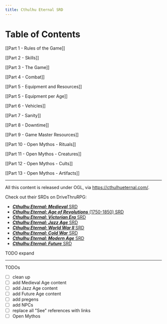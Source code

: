 ```yaml
---
title: Cthulhu Eternal SRD
---
```

# Table of Contents

[[Part 1 - Rules of the Game]]

[[Part 2 - Skills]]

[[Part 3 - The Game]]

[[Part 4 - Combat]]

[[Part 5 - Equipment and Resources]]

[[Part 5 - Equipment per Age]]

[[Part 6 - Vehicles]]

[[Part 7 - Sanity]]

[[Part 8 - Downtime]]

[[Part 9 - Game Master Resources]]

[[Part 10 - Open Mythos - Rituals]]

[[Part 11 - Open Mythos - Creatures]]

[[Part 12 - Open Mythos - Cults]]

[[Part 13 - Open Mythos - Artifacts]]

---

All this content is released under OGL, via https://cthulhueternal.com/. 

Check out their SRDs on DriveThruRPG:

- [**_Cthulhu Eternal: Medieval_** SRD](https://www.drivethrurpg.com/product/435864/Cthulhu-Eternal--Medieval-SRD)
- [_**Cthulhu Eternal: Age of Revolutions**_ (1750-1850) SRD](https://www.drivethrurpg.com/product/408170/Cthulhu-Eternal--Age-of-Revolutions-SRD)
- [**_Cthulhu Eternal: Victorian Era_** SRD](https://www.drivethrurpg.com/product/384108/Cthulhu-Eternal--Victorian-Era-SRD)
- [**_Cthulhu Eternal: Jazz Age_** SRD](https://www.drivethrurpg.com/product/384109/Cthulhu-Eternal--Jazz-Age-SRD)
- [**_Cthulhu Eternal: World War II_** SRD](https://www.drivethrurpg.com/product/428151/Cthulhu-Eternal--World-War-II-SRD)
- [_**Cthulhu Eternal: Cold War**_ SRD](https://www.drivethrurpg.com/product/389792/Cthulhu-Eternal--Cold-War-SRD)
- [**_Cthulhu Eternal: Modern Age_** SRD](https://www.drivethrurpg.com/product/384110/Cthulhu-Eternal--Modern-Age-SRD)
- [**_Cthulhu Eternal: Future_** SRD](https://www.drivethrurpg.com/product/455523/Cthulhu-Eternal--Future-SRD)

TODO expand

---

TODOs

- [ ] clean up
- [ ] add Medieval Age content
- [ ] add Jazz Age content
- [ ] add Future Age content
- [ ] add pregens
- [ ] add NPCs
- [ ] replace all "See" references with links
- [ ] Open Mythos
